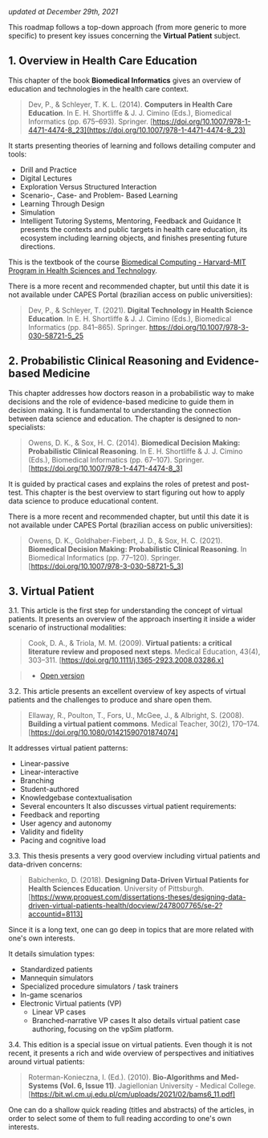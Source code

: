 *updated at December 29th, 2021*

This roadmap follows a top-down approach (from more generic to more specific) to present key issues concerning the **Virtual Patient** subject.
## 1. Overview in Health Care Education
This chapter of the book **Biomedical Informatics** gives an overview of education and technologies in the health care context.

> Dev, P., & Schleyer, T. K. L. (2014). **Computers in Health Care Education**. In E. H. Shortliffe & J. J. Cimino (Eds.), Biomedical Informatics (pp. 675–693). Springer. [https://doi.org/10.1007/978-1-4471-4474-8_23](https://doi.org/10.1007/978-1-4471-4474-8_23)

It starts presenting theories of learning and follows detailing computer and tools:
* Drill and Practice
* Digital Lectures
* Exploration Versus Structured Interaction
* Scenario-, Case- and Problem- Based Learning
* Learning Through Design
* Simulation
* Intelligent Tutoring Systems, Mentoring, Feedback and Guidance
It presents the contexts and public targets in health care education, its ecosystem including learning objects, and finishes presenting future directions.

This is the textbook of the course [Biomedical Computing - Harvard-MIT Program in Health Sciences and Technology](https://ocw.mit.edu/courses/health-sciences-and-technology/hst-950j-biomedical-computing-fall-2010/index.htm).

There is a more recent and recommended chapter, but until this date it is not available under CAPES Portal (brazilian access on public universities):

> Dev, P., & Schleyer, T. (2021). **Digital Technology in Health Science Education**. In E. H. Shortliffe & J. J. Cimino (Eds.), Biomedical Informatics (pp. 841–865). Springer. https://doi.org/10.1007/978-3-030-58721-5_25
## 2. Probabilistic Clinical Reasoning and Evidence-based Medicine
This chapter addresses how doctors reason in a probabilistic way to make decisions and the role of evidence-based medicine to guide them in decision making. It is fundamental to understanding the connection between data science and education. The chapter is designed to non-specialists:

> Owens, D. K., & Sox, H. C. (2014). **Biomedical Decision Making: Probabilistic Clinical Reasoning**. In E. H. Shortliffe & J. J. Cimino (Eds.), Biomedical Informatics (pp. 67–107). Springer. [https://doi.org/10.1007/978-1-4471-4474-8_3]

It is guided by practical cases and explains the roles of pretest and post-test. This chapter is the best overview to start figuring out how to apply data science to produce educational content.

There is a more recent and recommended chapter, but until this date it is not available under CAPES Portal (brazilian access on public universities):

> Owens, D. K., Goldhaber-Fiebert, J. D., & Sox, H. C. (2021). **Biomedical Decision Making: Probabilistic Clinical Reasoning**. In Biomedical Informatics (pp. 77–120). Springer. [https://doi.org/10.1007/978-3-030-58721-5_3]

## 3. Virtual Patient
3.1. This article is the first step for understanding the concept of virtual patients. It presents an overview of the approach inserting it inside a wider scenario of instructional modalities:

> Cook, D. A., & Triola, M. M. (2009). **Virtual patients: a critical literature review and proposed next steps**. Medical Education, 43(4), 303–311. [https://doi.org/10.1111/j.1365-2923.2008.03286.x]

> * [Open version](https://www.researchgate.net/profile/Terry-Poulton-2/publication/5387751_Building_a_Virtual_Patient_Commons/links/5dc52b9d92851c818036f3f0/Building-a-Virtual-Patient-Commons.pdf)

3.2. This article presents an excellent overview of key aspects of virtual patients and the challenges to produce and share open them.

> Ellaway, R., Poulton, T., Fors, U., McGee, J., & Albright, S. (2008). **Building a virtual patient commons**. Medical Teacher, 30(2), 170–174. [https://doi.org/10.1080/01421590701874074]

It addresses virtual patient patterns:
* Linear-passive
* Linear-interactive
* Branching
* Student-authored
* Knowledgebase contextualisation
* Several encounters
It also discusses virtual patient requirements:
* Feedback and reporting
* User agency and autonomy
* Validity and fidelity
* Pacing and cognitive load

3.3. This thesis presents a very good overview including virtual patients and data-driven concerns:

> Babichenko, D. (2018). **Designing Data-Driven Virtual Patients for Health Sciences Education**. University of Pittsburgh. [https://www.proquest.com/dissertations-theses/designing-data-driven-virtual-patients-health/docview/2478007765/se-2?accountid=8113]

Since it is a long text, one can go deep in topics that are more related with one's own interests.

It details simulation types:
* Standardized patients
* Mannequin simulators
* Specialized procedure simulators / task trainers
* In-game scenarios
* Electronic Virtual patients (VP)
  * Linear VP cases
  * Branched-narrative VP cases
It also details virtual patient case authoring, focusing on the vpSim platform.

3.4. This edition is a special issue on virtual patients. Even though it is not recent, it presents a rich and wide overview of perspectives and initiatives around virtual patients:

> Roterman-Konieczna, I. (Ed.). (2010). **Bio-Algorithms and Med-Systems (Vol. 6, Issue 11)**. Jagiellonian University - Medical College. [https://bit.wl.cm.uj.edu.pl/cm/uploads/2021/02/bams6_11.pdf]

One can do a shallow quick reading (titles and abstracts) of the articles, in order to select some of them to full reading according to one's own interests.
